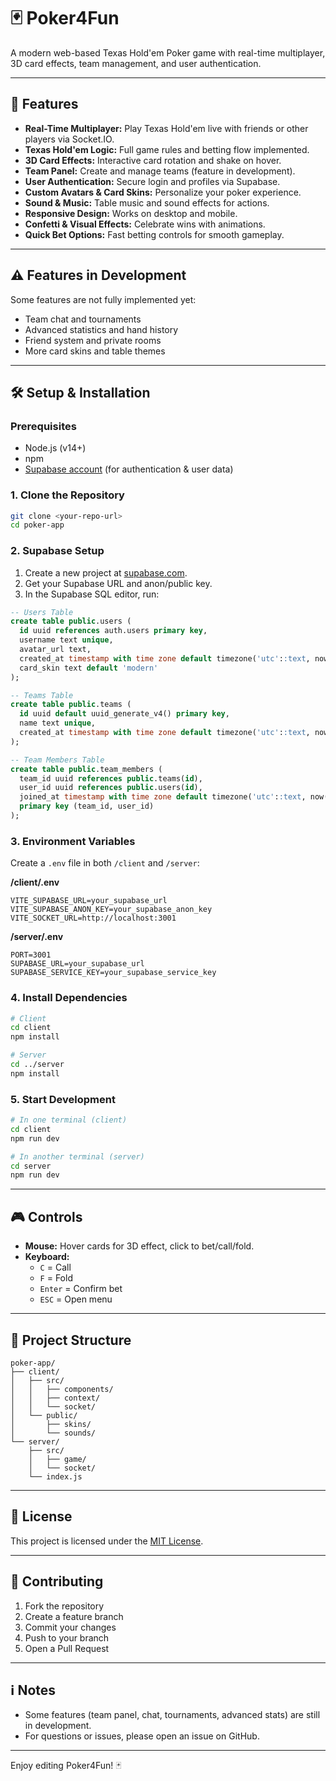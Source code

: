 # 🃏 Poker4Fun

A modern web-based Texas Hold'em Poker game with real-time multiplayer, 3D card effects, team management, and user authentication.

---

## 🚀 Features

- **Real-Time Multiplayer:** Play Texas Hold'em live with friends or other players via Socket.IO.
- **Texas Hold'em Logic:** Full game rules and betting flow implemented.
- **3D Card Effects:** Interactive card rotation and shake on hover.
- **Team Panel:** Create and manage teams (feature in development).
- **User Authentication:** Secure login and profiles via Supabase.
- **Custom Avatars & Card Skins:** Personalize your poker experience.
- **Sound & Music:** Table music and sound effects for actions.
- **Responsive Design:** Works on desktop and mobile.
- **Confetti & Visual Effects:** Celebrate wins with animations.
- **Quick Bet Options:** Fast betting controls for smooth gameplay.

---

## ⚠️ Features in Development

Some features are not fully implemented yet:
- Team chat and tournaments
- Advanced statistics and hand history
- Friend system and private rooms
- More card skins and table themes

---

## 🛠️ Setup & Installation

### Prerequisites
- Node.js (v14+)
- npm
- [Supabase account](https://supabase.com/) (for authentication & user data)

### 1. Clone the Repository
```bash
git clone <your-repo-url>
cd poker-app
```

### 2. Supabase Setup

1. Create a new project at [supabase.com](https://supabase.com/).
2. Get your Supabase URL and anon/public key.
3. In the Supabase SQL editor, run:

```sql
-- Users Table
create table public.users (
  id uuid references auth.users primary key,
  username text unique,
  avatar_url text,
  created_at timestamp with time zone default timezone('utc'::text, now()),
  card_skin text default 'modern'
);

-- Teams Table
create table public.teams (
  id uuid default uuid_generate_v4() primary key,
  name text unique,
  created_at timestamp with time zone default timezone('utc'::text, now())
);

-- Team Members Table
create table public.team_members (
  team_id uuid references public.teams(id),
  user_id uuid references public.users(id),
  joined_at timestamp with time zone default timezone('utc'::text, now()),
  primary key (team_id, user_id)
);
```

### 3. Environment Variables

Create a `.env` file in both `/client` and `/server`:

**/client/.env**
```
VITE_SUPABASE_URL=your_supabase_url
VITE_SUPABASE_ANON_KEY=your_supabase_anon_key
VITE_SOCKET_URL=http://localhost:3001
```

**/server/.env**
```
PORT=3001
SUPABASE_URL=your_supabase_url
SUPABASE_SERVICE_KEY=your_supabase_service_key
```

### 4. Install Dependencies

```bash
# Client
cd client
npm install

# Server
cd ../server
npm install
```

### 5. Start Development

```bash
# In one terminal (client)
cd client
npm run dev

# In another terminal (server)
cd server
npm run dev
```

---

## 🎮 Controls

- **Mouse:** Hover cards for 3D effect, click to bet/call/fold.
- **Keyboard:**  
  - `C` = Call  
  - `F` = Fold  
  - `Enter` = Confirm bet  
  - `ESC` = Open menu

---

## 📁 Project Structure

```
poker-app/
├── client/
│   ├── src/
│   │   ├── components/
│   │   ├── context/
│   │   └── socket/
│   └── public/
│       ├── skins/
│       └── sounds/
└── server/
    ├── src/
    │   ├── game/
    │   └── socket/
    └── index.js
```

---

## 📝 License

This project is licensed under the [MIT License](LICENSE).

---

## 🤝 Contributing

1. Fork the repository
2. Create a feature branch
3. Commit your changes
4. Push to your branch
5. Open a Pull Request

---

## ℹ️ Notes

- Some features (team panel, chat, tournaments, advanced stats) are still in development.
- For questions or issues, please open an issue on GitHub.

---

Enjoy editing Poker4Fun! 🃏
